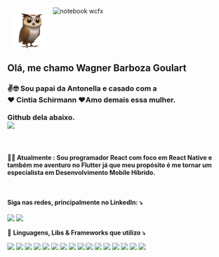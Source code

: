 <img src="https://raw.githubusercontent.com/MicaelliMedeiros/micaellimedeiros/master/image/computer-illustration.png" min-width="400px" max-width="400px" width="400px" align="right" alt="notebook wcfx">


<p align="left"> 
  <div align='center'>
  
  <img
    height="80"
    width="80"
    alt="owl"
    src="https://raw.githubusercontent.com/callstack/react-native-testing-library/master/website/static/img/owl.png"
  />
</div>
<h2>Olá, me chamo <strong>Wagner Barboza Goulart</strong></h2>
  <h3>✌️🤓 Sou papai da <strong>Antonella</strong> e casado com a <strong><br>❤️ Cintia Schirmann  ❤️</strong>Amo demais essa mulher.<br> <br>Github dela abaixo.<br><a href="https://github.com/schirmann" alt="Github">
  <img src="https://img.shields.io/badge/GitHub-100000?style=for-the-badge&logo=github&logoColor=white"/></a>
</p>
</h3>


<br>

<p align="left">
 <h4> 👨‍💻 Atualmente :  Sou programador <strong>React</strong> com foco em <strong>React Native</strong> e também me aventuro no <strong>Flutter</strong> já que meu propósito é me tornar um especialista em <strong>Desenvolvimento Mobile Híbrido.</strong>
</p>
<br>
</h4>
<h4>
<p align="left">
  Siga nas redes, principalmente no LinkedIn: ⤵️
</p>
  </h4>

<p align="left">
  <a href="https://www.instagram.com/wagao.dev/" alt="Instagram">
  <img src="https://img.shields.io/badge/-Instagram-DF0174?style=for-the-badge&logo=instagram&logoColor=white&link=https://www.instagram.com/wagao.dev/"/></a>

  <a href="https://www.linkedin.com/in/wcfx" alt="Linkedin">
  <img src="https://img.shields.io/badge/-Linkedin-0e76a8?style=for-the-badge&logo=Linkedin&logoColor=white&link=https://www.linkedin.com/in/wcfx" /></a>

  <p align="left">
  🚀 <strong>Linguagens, Libs & Frameworks que utilizo ⤵️ </strong>
    
</p>  
<p align="left">
<img src="https://img.shields.io/badge/JavaScript-323330?style=for-the-badge&logo=javascript&logoColor=F7DF1E" />
<img src="https://img.shields.io/badge/TypeScript-007ACC?style=for-the-badge&logo=typescript&logoColor=white" />
<img src="https://img.shields.io/badge/CSS3-1572B6?style=for-the-badge&logo=css3&logoColor=white" />
<img src="https://img.shields.io/badge/React_Native-20232A?style=for-the-badge&logo=react&logoColor=61DAFB" />
<img src="https://img.shields.io/badge/Flutter-02569B?style=for-the-badge&logo=flutter&logoColor=white" />


<img src="https://img.shields.io/badge/Jest-C21325?style=for-the-badge&logo=jest&logoColor=white" />

<img src="https://img.shields.io/badge/React-20232A?style=for-the-badge&logo=react&logoColor=61DAFB" />


<img src="https://img.shields.io/badge/Redux-593D88?style=for-the-badge&logo=redux&logoColor=white" />
<img src="https://img.shields.io/badge/GraphQl-E10098?style=for-the-badge&logo=graphql&logoColor=white" />

<img src="https://img.shields.io/badge/firebase-ffca28?style=for-the-badge&logo=firebase&logoColor=black" />
<img src="https://img.shields.io/badge/Git-F05032?style=for-the-badge&logo=git&logoColor=white" />
<img src="https://img.shields.io/badge/Insomnia-5849be?style=for-the-badge&logo=Insomnia&logoColor=white" />

<img src="https://img.shields.io/badge/Azure_DevOps-0078D7?style=for-the-badge&logo=azure-devops&logoColor=white" />


<img src="https://img.shields.io/badge/Linux-FCC624?style=for-the-badge&logo=linux&logoColor=black" />
<img src="https://img.shields.io/badge/mac%20os-000000?style=for-the-badge&logo=apple&logoColor=white" />
<img src="https://img.shields.io/badge/Visual_Studio_Code-0078D4?style=for-the-badge&logo=visual%20studio%20code&logoColor=white" />


</p>  
